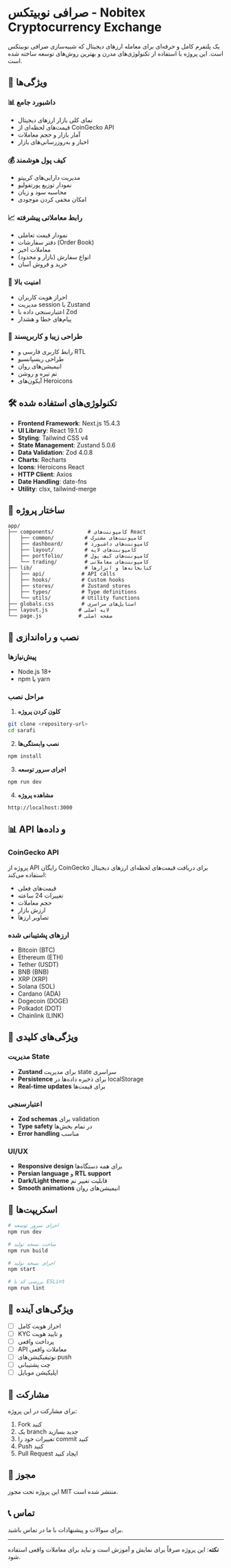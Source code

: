 # صرافی نوبیتکس - Nobitex Cryptocurrency Exchange

یک پلتفرم کامل و حرفه‌ای برای معامله ارزهای دیجیتال که شبیه‌سازی صرافی نوبیتکس است. این پروژه با استفاده از تکنولوژی‌های مدرن و بهترین روش‌های توسعه ساخته شده است.

## 🚀 ویژگی‌ها

### 📊 داشبورد جامع
- نمای کلی بازار ارزهای دیجیتال
- قیمت‌های لحظه‌ای از CoinGecko API
- آمار بازار و حجم معاملات
- اخبار و به‌روزرسانی‌های بازار

### 💰 کیف پول هوشمند
- مدیریت دارایی‌های کریپتو
- نمودار توزیع پورتفولیو
- محاسبه سود و زیان
- امکان مخفی کردن موجودی

### 📈 رابط معاملاتی پیشرفته
- نمودار قیمت تعاملی
- دفتر سفارشات (Order Book)
- معاملات اخیر
- انواع سفارش (بازار و محدود)
- خرید و فروش آسان

### 🔐 امنیت بالا
- احراز هویت کاربران
- مدیریت session با Zustand
- اعتبارسنجی داده با Zod
- پیام‌های خطا و هشدار

### 🎨 طراحی زیبا و کاربرپسند
- رابط کاربری فارسی و RTL
- طراحی ریسپانسیو
- انیمیشن‌های روان
- تم تیره و روشن
- آیکون‌های Heroicons

## 🛠 تکنولوژی‌های استفاده شده

- **Frontend Framework**: Next.js 15.4.3
- **UI Library**: React 19.1.0
- **Styling**: Tailwind CSS v4
- **State Management**: Zustand 5.0.6
- **Data Validation**: Zod 4.0.8
- **Charts**: Recharts
- **Icons**: Heroicons React
- **HTTP Client**: Axios
- **Date Handling**: date-fns
- **Utility**: clsx, tailwind-merge

## 📁 ساختار پروژه

```
app/
├── components/           # کامپوننت‌های React
│   ├── common/          # کامپوننت‌های مشترک
│   ├── dashboard/       # کامپوننت‌های داشبورد
│   ├── layout/          # کامپوننت‌های لایه
│   ├── portfolio/       # کامپوننت‌های کیف پول
│   └── trading/         # کامپوننت‌های معاملاتی
├── lib/                 # کتابخانه‌ها و ابزارها
│   ├── api/            # API calls
│   ├── hooks/          # Custom hooks
│   ├── stores/         # Zustand stores
│   ├── types/          # Type definitions
│   └── utils/          # Utility functions
├── globals.css         # استایل‌های سراسری
├── layout.js          # لایه اصلی
└── page.js            # صفحه اصلی
```

## 🚀 نصب و راه‌اندازی

### پیش‌نیازها
- Node.js 18+ 
- npm یا yarn

### مراحل نصب

1. **کلون کردن پروژه**
```bash
git clone <repository-url>
cd sarafi
```

2. **نصب وابستگی‌ها**
```bash
npm install
```

3. **اجرای سرور توسعه**
```bash
npm run dev
```

4. **مشاهده پروژه**
```
http://localhost:3000
```

## 📊 API و داده‌ها

### CoinGecko API
پروژه از API رایگان CoinGecko برای دریافت قیمت‌های لحظه‌ای ارزهای دیجیتال استفاده می‌کند:

- قیمت‌های فعلی
- تغییرات 24 ساعته
- حجم معاملات
- ارزش بازار
- تصاویر ارزها

### ارزهای پشتیبانی شده
- Bitcoin (BTC)
- Ethereum (ETH)
- Tether (USDT)
- BNB (BNB)
- XRP (XRP)
- Solana (SOL)
- Cardano (ADA)
- Dogecoin (DOGE)
- Polkadot (DOT)
- Chainlink (LINK)

## 🎯 ویژگی‌های کلیدی

### مدیریت State
- **Zustand** برای مدیریت state سراسری
- **Persistence** برای ذخیره داده‌ها در localStorage
- **Real-time updates** برای قیمت‌ها

### اعتبارسنجی
- **Zod schemas** برای validation
- **Type safety** در تمام بخش‌ها
- **Error handling** مناسب

### UI/UX
- **Responsive design** برای همه دستگاه‌ها
- **Persian language** و **RTL support**
- **Dark/Light theme** قابلیت تغییر تم
- **Smooth animations** انیمیشن‌های روان

## 🔧 اسکریپت‌ها

```bash
# اجرای سرور توسعه
npm run dev

# ساخت نسخه تولید
npm run build

# اجرای نسخه تولید
npm start

# بررسی کد با ESLint
npm run lint
```

## 🌟 ویژگی‌های آینده

- [ ] احراز هویت کامل
- [ ] KYC و تایید هویت
- [ ] پرداخت واقعی
- [ ] API معاملات واقعی
- [ ] نوتیفیکیشن‌های push
- [ ] چت پشتیبانی
- [ ] اپلیکیشن موبایل

## 🤝 مشارکت

برای مشارکت در این پروژه:

1. Fork کنید
2. یک branch جدید بسازید
3. تغییرات خود را commit کنید
4. Push کنید
5. Pull Request ایجاد کنید

## 📄 مجوز

این پروژه تحت مجوز MIT منتشر شده است.

## 📞 تماس

برای سوالات و پیشنهادات با ما در تماس باشید.

---

**نکته**: این پروژه صرفاً برای نمایش و آموزش است و نباید برای معاملات واقعی استفاده شود.
